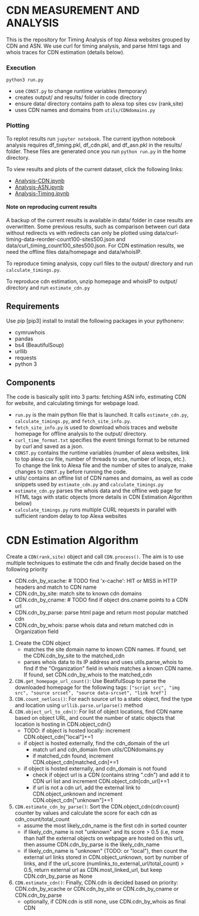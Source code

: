 # CDN MEASUREMENT AND ANALYSIS

This is the repository for Timing Analysis of top Alexa websites grouped by CDN
and ASN. We use curl for timing analysis, and parse html tags and whois traces
for CDN estimation (details below).

### Execution

`python3 run.py`
- use `CONST.py` to change runtime variables (temporary)
- creates output/ and results/ folder in code directory
- ensure data/ directory contains path to alexa top sites csv (rank,site)
- uses CDN names and domains from `utils/CDNdomains.py`

### Plotting

To replot results run `jupyter notebook`. The current ipython notebook analysis
requires df_timing.pkl, df_cdn.pkl, and df_asn.pkl in the results/ folder. These
files are generated once you run `python run.py` in the home directory.

To view results and plots of the current dataset, click the following links:

- [Analysis-CDN.ipynb](https://github.com/shahifaqeer/cdn-analysis/blob/master/Analysis-CDN.ipynb)
- [Analysis-ASN.ipynb](https://github.com/shahifaqeer/cdn-analysis/blob/master/Analysis-ASN.ipynb)
- [Analysis-Timing.ipynb](https://github.com/shahifaqeer/cdn-analysis/blob/master/Analysis-Timing.ipynb)


#### Note on reproducing current results
A backup of the current results is available in data/ folder in case results
are overwritten. Some previous results, such as comparison between curl data
without redirects vs with redirects can only be plotted using 
data/curl-timing-data-reorder-count100-sites500.json and 
data/curl_timing_count100_sites500.json. For CDN estimation results, we need
the offline files data/homepage and data/whoisIP.

To reproduce timing analysis, copy curl files to the output/ directory and run 
`calculate_timings.py`.

To reproduce cdn estimation, unzip homepage and whoisIP to output/ directory
and run `estimate_cdn.py`

## Requirements

Use pip [pip3] install to install the following packages in your pythonenv:
- cymruwhois
- pandas
- bs4 (BeautifulSoup)
- urllib
- requests
- python 3


## Components

The code is basically split into 3 parts: fetching ASN info, estimating CDN for
website, and calculating timings for webpage load.

- `run.py` is the main python file that is launched. It calls `estimate_cdn.py`,
`calculate_timings.py`, and `fetch_site_info.py`.
- `fetch_site_info.py` is used to download whois traces and website homepage for
offline analysis to the output/ directory.
- `curl_time_format.txt` specifies the event timings format to be returned by
curl and saved as a json.
- `CONST.py` contains the runtime variables (number of alexa websites,
link to top alexa csv file, number of threads to use, number of loops, etc.). To
change the link to Alexa file and the number of sites to analyze, make changes
to `CONST.py` before running the code.
- utils/ contains an offline list of CDN names and domains, as well as code
snippets used by `estimate_cdn.py` and `calculate_timings.py`
- `estimate_cdn.py` parses the whois data and the offline web page for HTML tags
with static objects (more details in CDN Estimation Algorithm below)
- `calculate_timings.py` runs multiple CURL requests in parallel with sufficient
random delay to top Alexa websites 

# CDN Estimation Algorithm

Create a `CDN(rank,site)` object and call `CDN.process()`. The aim is to
use multiple techniques to estimate the cdn and finally decide based on 
the following priority
- CDN.cdn_by_xcache: # TODO find 'x-cache': HIT or MISS in HTTP headers and
match to CDN name
- CDN.cdn_by_site: match site to known cdn domains
- CDN.cdn_by_cname: # TODO find if object dns.cname points to a CDN url
- CDN.cdn_by_parse: parse html page and return most popular matched cdn
- CDN.cdn_by_whois: parse whois data and return matched cdn in Organization
field


1. Create the CDN object
    - matches the site domain name to known CDN names. If found, set the 
CDN.cdn_by_site to the matched_cdn
    - parses whois data to its IP address and uses utils.parse_whois
to find if the "Organization" field in whois matches a known CDN name. If found,
set CDN.cdn_by_whois to the matched_cdn
2. `CDN.get_homepage_url_count()`: Use BeatifulSoup to parse the
downloaded homepage for the following tags:
`["script src", "img src", "source srcset", "source data-srcset", "link href"]`
3. `CDN.count_netlocs()`: For each source url to a static object, find the
type and location using `urllib.parse.urlparse()` method
4. `CDN.object_url_to_cdn()`: For list of object locations, find CDN name based
on object URL, and count the number of static objects that location is hosting
in CDN.object_cdn{}
    - TODO: if object is hosted locally: increment CDN.object_cdn["local"]+=1
    - if object is hosted externally, find the cdn_domain of the url
        - match url and cdn_domain from utils/CDNdomains.py
        - if matched_cdn found, increment CDN.object_cdn[matched_cdn]+=1
    - if object is hosted externally, and cdn_domain is not found
        - check if object url is a CDN (contains string ".cdn") and add it to
CDN url list and increment CDN.object_cdn[cdn_url]+=1
        - if url is not a cdn url, add the external link to CDN.object_unknown
and increment CDN.object_cdn["unknown"]+=1
5. `CDN.estimate_cdn_by_parse()`: Sort the CDN.object_cdn{cdn:count} counter
by values and calculate the score for each cdn as cdn_count/total_count
    - assume the most likely_cdn_name is the first cdn in sorted counter
    - if likely_cdn_name is not "unknown" and its score > 0.5 (i.e, more than
half the external objects on webpage are hosted on this url), then assume
CDN.cdn_by_parse is the likely_cdn_name
    - if likely_cdn_name is "unknown" (TODO: or "local"), then count the
external url links stored in CDN.object_unknown, sort by number of links, and
if the url_score (numlinks_to_external_url/total_count) > 0.5, return external
url as CDN.most_linked_url, but keep CDN.cdn_by_parse as None
6. `CDN.estimate_cdn()`: Finally, CDN.cdn is decided based on priority:
CDN.cdn_by_xcache or CDN.cdn_by_site or CDN.cdn_by_cname or CDN.cdn_by_parse
    - optionally, if CDN.cdn is still none, use CDN.cdn_by_whois as final CDN